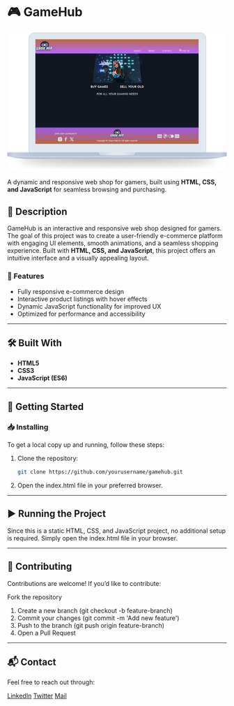 # 🎮 GameHub  
![Project Screenshot](assets/images/gamehub-MacbookPro.png)  

A dynamic and responsive web shop for gamers, built using **HTML, CSS, and JavaScript** for seamless browsing and purchasing.  

## 📖 Description  
GameHub is an interactive and responsive web shop designed for gamers. The goal of this project was to create a user-friendly e-commerce platform with engaging UI elements, smooth animations, and a seamless shopping experience. Built with **HTML, CSS, and JavaScript**, this project offers an intuitive interface and a visually appealing layout.  

### 🔹 Features  
- Fully responsive e-commerce design  
- Interactive product listings with hover effects  
- Dynamic JavaScript functionality for improved UX  
- Optimized for performance and accessibility  

---

## 🛠️ **Built With**  
- **HTML5**  
- **CSS3**  
- **JavaScript (ES6)**  

---

## 🚀 **Getting Started**  

### 📥 Installing  
To get a local copy up and running, follow these steps:  

1. Clone the repository:  
   ```sh
   git clone https://github.com/yourusername/gamehub.git
2. Open the index.html file in your preferred browser.

---

## ▶️ Running the Project
Since this is a static HTML, CSS, and JavaScript project, no additional setup is required. Simply open the index.html file in your browser.

---

## 🤝 Contributing
Contributions are welcome! If you’d like to contribute:

Fork the repository
1. Create a new branch (git checkout -b feature-branch)
2. Commit your changes (git commit -m 'Add new feature')
3. Push to the branch (git push origin feature-branch)
4. Open a Pull Request

---

## 📬 Contact
Feel free to reach out through:

[LinkedIn](https://linkedin.com/in/bjørn-thomas-torvund-723189a7)
[Twitter](https://twitter.com/thomastorvund")
[Mail](mailto:bjorn.thomas.torvund@gmail.com)
